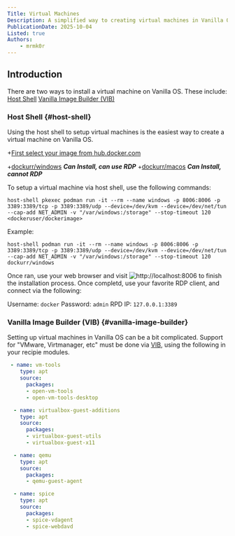```yaml
---
Title: Virtual Machines
Description: A simplified way to creating virtual machines in Vanilla OS
PublicationDate: 2025-10-04
Listed: true
Authors:
    - mrmk0r
---
```



## Introduction

There are two ways to install a virtual machine on Vanilla OS. These include:
[Host Shell](#host-shell)
[Vanilla Image Builder (VIB)](#vanilla-image-builder)


### Host Shell {#host-shell}
Using the host shell to setup virtual machines is the easiest way to create a virtual machine on Vanilla OS.

+[First select your image from hub.docker.com](https://hub.docker.com/search?categories=Operating+systems)

+[dockurr/windows](https://hub.docker.com/r/dockurr/windows) ***Can Install, can use RDP***
+[dockurr/macos](https://hub.docker.com/r/dockurr/macos) ***Can Install, cannot RDP***

To setup a virtual machine via host shell, use the following commands:


```SH
host-shell pkexec podman run -it --rm --name windows -p 8006:8006 -p 3389:3389/tcp -p 3389:3389/udp --device=/dev/kvm --device=/dev/net/tun --cap-add NET_ADMIN -v "/var/windows:/storage" --stop-timeout 120 <dockeruser/dockerimage>
```

Example:
```SH
host-shell podman run -it --rm --name windows -p 8006:8006 -p 3389:3389/tcp -p 3389:3389/udp --device=/dev/kvm --device=/dev/net/tun --cap-add NET_ADMIN -v "/var/windows:/storage" --stop-timeout 120 dockurr/windows

```

Once ran, use your web browser and visit ![http://localhost:8006](http://localhost:8006) to finish the installation process. Once completd, use your favorite RDP client, and connect via the following:

Username: `docker`
Password: `admin`
RPD IP: `127.0.0.1:3389`

### Vanilla Image Builder (VIB) {#vanilla-image-builder}
Setting up virtual machines in Vanilla OS can be a bit complicated. Support for "VMware, Virtmanager, etc" must be done via [VIB](https://docs.vanillaos.org/collections/vib), using the following in your recipie modules.

```YAML
 - name: vm-tools
    type: apt
    source:
      packages:
      - open-vm-tools 
      - open-vm-tools-desktop

  - name: virtualbox-guest-additions
    type: apt
    source:
      packages:
      - virtualbox-guest-utils
      - virtualbox-guest-x11

  - name: qemu
    type: apt
    source:
      packages:
      - qemu-guest-agent

  - name: spice
    type: apt
    source:
      packages:
      - spice-vdagent
      - spice-webdavd
```


